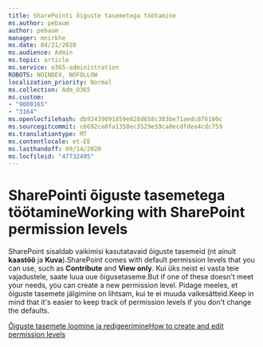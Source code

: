 ```yaml
---
title: SharePointi õiguste tasemetega töötamine
ms.author: pebaum
author: pebaum
manager: mnirkhe
ms.date: 04/21/2020
ms.audience: Admin
ms.topic: article
ms.service: o365-administration
ROBOTS: NOINDEX, NOFOLLOW
localization_priority: Normal
ms.collection: Adm_O365
ms.custom:
- "9000165"
- "3164"
ms.openlocfilehash: db92439091859e828d658c383be71aedc876100c
ms.sourcegitcommit: c6692ce0fa1358ec3529e59ca0ecdfdea4cdc759
ms.translationtype: MT
ms.contentlocale: et-EE
ms.lasthandoff: 09/14/2020
ms.locfileid: "47732495"
---
```

# <a name="working-with-sharepoint-permission-levels"></a><span data-ttu-id="83a6d-102">SharePointi õiguste tasemetega töötamine</span><span class="sxs-lookup"><span data-stu-id="83a6d-102">Working with SharePoint permission levels</span></span>

<span data-ttu-id="83a6d-103">SharePoint sisaldab vaikimisi kasutatavaid õiguste tasemeid (nt ainult **kaastöö** ja **Kuva**).</span><span class="sxs-lookup"><span data-stu-id="83a6d-103">SharePoint comes with default permission levels that you can use, such as **Contribute** and **View only**.</span></span> <span data-ttu-id="83a6d-104">Kui üks neist ei vasta teie vajadustele, saate luua uue õigusetaseme.</span><span class="sxs-lookup"><span data-stu-id="83a6d-104">But if one of these doesn't meet your needs, you can create a new permission level.</span></span> <span data-ttu-id="83a6d-105">Pidage meeles, et õiguste tasemete jälgimine on lihtsam, kui te ei muuda vaikesätteid.</span><span class="sxs-lookup"><span data-stu-id="83a6d-105">Keep in mind that it's easier to keep track of permission levels if you don't change the defaults.</span></span>

[<span data-ttu-id="83a6d-106">Õiguste tasemete loomine ja redigeerimine</span><span class="sxs-lookup"><span data-stu-id="83a6d-106">How to create and edit permission levels</span></span>](https://docs.microsoft.com/sharepoint/how-to-create-and-edit-permission-levels)